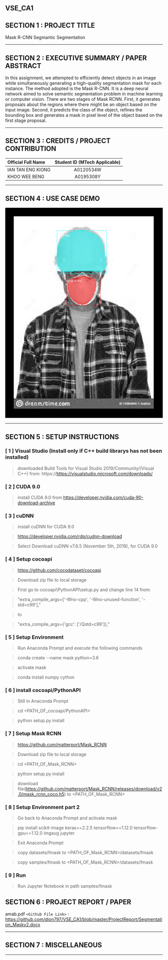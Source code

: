 VSE_CA1
---

## SECTION 1 : PROJECT TITLE
Mask R-CNN Segmantic Segmentation

---
## SECTION 2 : EXECUTIVE SUMMARY / PAPER ABSTRACT
In this assignment, we attempted to efficiently detect objects in an image while simultaneously generating a high-quality segmentation mask for each instance. 
The method adopted is the Mask R-CNN. It is a deep neural network aimed to solve semantic segmentation problem in machine learning or computer vision. There are two stages of Mask RCNN. 
First, it generates proposals about the regions where there might be an object based on the input image. Second, it predicts the class of the object, refines the bounding box and generates a mask in pixel level of the object based on the first stage proposal.  

---
## SECTION 3 : CREDITS / PROJECT CONTRIBUTION

| Official Full Name  | Student ID (MTech Applicable)  | 
| :------------ |:---------------:| 
| IAN TAN ENG KIONG | A0120534W | 
| KHOO WEE BENG | A0195308Y | 



---
## SECTION 4 : USE CASE DEMO

![Splash image labelled](https://github.com/dion797/VSE_CA1/blob/master/Miscellaneous/sample.png)

---
## SECTION 5 : SETUP INSTRUCTIONS
### [ 1 ] Visual Studio (Install only if C++ build librarys has not been installed)

> downloaded Build Tools for Visual Studio 2019/Community/(Visual C++) from: https://https://visualstudio.microsoft.com/downloads/

### [ 2 ] CUDA 9.0

> install CUDA 9.0 from https://developer.nvidia.com/cuda-90-download-archive

### [ 3 ] cuDNN 

> install cuDNN for CUDA 9.0 

> https://developer.nvidia.com/rdp/cudnn-download

> Select Download cuDNN v7.6.5 (November 5th, 2019), for CUDA 9.0

### [ 4 ] Setup cocoapi 

> https://github.com/cocodataset/cocoapi

> Download zip file to local storage

> First go to cocoapi\PythonAPI\setup.py and change line 14 from:

> "extra_compile_args=['-Wno-cpp', '-Wno-unused-function', '-std=c99'],"

> to

> "extra_compile_args={'gcc': ['/Qstd=c99']},"

### [ 5 ] Setup Environment 

> Run Anaconda Prompt and execute the following commands

> conda create --name mask python=3.6

> activate mask

> conda install numpy cython

### [ 6 ] install cocoapi/PythonAPI 

> Still in Anaconda Prompt

> cd <PATH_OF_cocoapi/PythonAPI>

> python setup.py install

### [ 7 ] Setup Mask RCNN

> https://github.com/matterport/Mask_RCNN

> Download zip file to local storage

> cd <PATH_OF_Mask_RCNN>

> python setup.py install

> download file(https://github.com/matterport/Mask_RCNN/releases/download/v2.0/mask_rcnn_coco.h5) to <PATH_OF_Mask_RCNN>

### [ 8 ] Setup Environment part 2

> Go back to Anaconda Prompt and activate mask

> pip install scikit-image keras==2.2.5 tensorflow==1.12.0 tensorflow-gpu==1.12.0 imgaug jupyter

> Exit Anaconda Prompt 

> copy datasets/fmask to <PATH_OF_Mask_RCNN>/datasets/fmask

> copy samples/fmask to <PATH_OF_Mask_RCNN>/datasets/fmask

### [ 9 ] Run

> Run Jupyter Notebook in path samples/fmask

## SECTION 6 : PROJECT REPORT / PAPER

amab.pdf
`<Github File Link>` : <https://github.com/dion797/VSE_CA1/blob/master/ProjectReport/Segmentation_Maskv2.docx>

---
## SECTION 7 : MISCELLANEOUS

---
